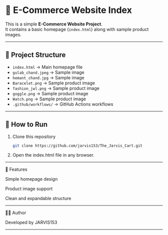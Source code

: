# 🛒 E-Commerce Website Index

This is a simple **E-Commerce Website Project**.  
It contains a basic homepage (`index.html`) along with sample product images.  

---

## 📂 Project Structure
- `index.html` → Main homepage file  
- `gulab_chand.jpeg` → Sample image  
- `hemant_chand.jpg` → Sample image
- `Baracelet.png` → Sample product image
- `fashion_jwl.png` → Sample product image
- `goggle.png` → Sample product image
- `Watch.png` → Sample product image
- `.github/workflows/` → GitHub Actions workflows  

---

## 🚀 How to Run
1. Clone this repository  
   ```bash
   git clone https://github.com/jarvis153/The_Jarvis_Cart.git

2. Open the index.html file in any browser.




---

📌 Features

Simple homepage design

Product image support

Clean and expandable structure



---

👨‍💻 Author

Developed by JARVIS153

---
